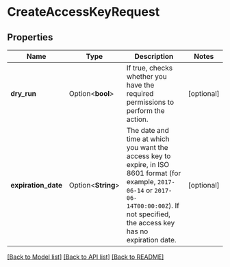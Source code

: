 # CreateAccessKeyRequest

## Properties

Name | Type | Description | Notes
------------ | ------------- | ------------- | -------------
**dry_run** | Option<**bool**> | If true, checks whether you have the required permissions to perform the action. | [optional]
**expiration_date** | Option<**String**> | The date and time at which you want the access key to expire, in ISO 8601 format (for example, `2017-06-14` or `2017-06-14T00:00:00Z`). If not specified, the access key has no expiration date. | [optional]

[[Back to Model list]](../README.md#documentation-for-models) [[Back to API list]](../README.md#documentation-for-api-endpoints) [[Back to README]](../README.md)


